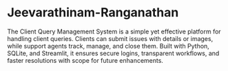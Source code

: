 # Jeevarathinam-Ranganathan
The Client Query Management System is a simple yet effective platform for handling client queries. Clients can submit issues with details or images, while support agents track, manage, and close them. Built with Python, SQLite, and Streamlit, it ensures secure logins, transparent workflows, and faster resolutions with scope for future enhancements.
